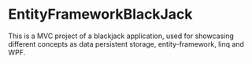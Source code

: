 # EntityFrameworkBlackJack
 This is a MVC project of a blackjack application, used for showcasing different concepts as data persistent storage, entity-framework, linq and WPF. 
